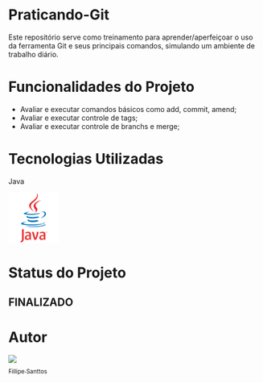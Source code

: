 
# Praticando-Git
Este repositório serve como treinamento para aprender/aperfeiçoar o uso da ferramenta Git e seus principais comandos, simulando um ambiente de trabalho diário.


# Funcionalidades do Projeto 
* Avaliar e executar comandos básicos como add, commit, amend;
* Avaliar e executar controle de tags;
* Avaliar e executar controle de branchs e merge;

 
# Tecnologias Utilizadas 
Java 

<img src="https://raw.githubusercontent.com/devicons/devicon/6910f0503efdd315c8f9b858234310c06e04d9c0/icons/java/java-original-wordmark.svg" height=100 width=100/>  


# Status do Projeto 
<h2> FINALIZADO </h2>


# Autor
[<img loading="lazy" src="https://avatars.githubusercontent.com/u/159724288?v=4" width=115><br><sub>Fillipe Santtos</sub>](https://github.com/FillipeSanttos) 

